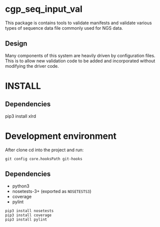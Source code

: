 # cgp_seq_input_val

This package is contains tools to validate manifests and validate various types
of sequence data file commonly used for NGS data.

## Design

Many components of this system are heavily driven by configuration files.  This
is to allow new validation code to be added and incorporated without modifying
the driver code.


# INSTALL

## Dependencies

pip3 install xlrd


# Development environment

After clone cd into the project and run:

```
git config core.hooksPath git-hooks
```

## Dependencies

* python3
* nosetests-3+ (exported as `NOSETESTS3`)
* coverage
* pylint

```
pip3 install nosetests
pip3 install coverage
pip3 install pylint
```

